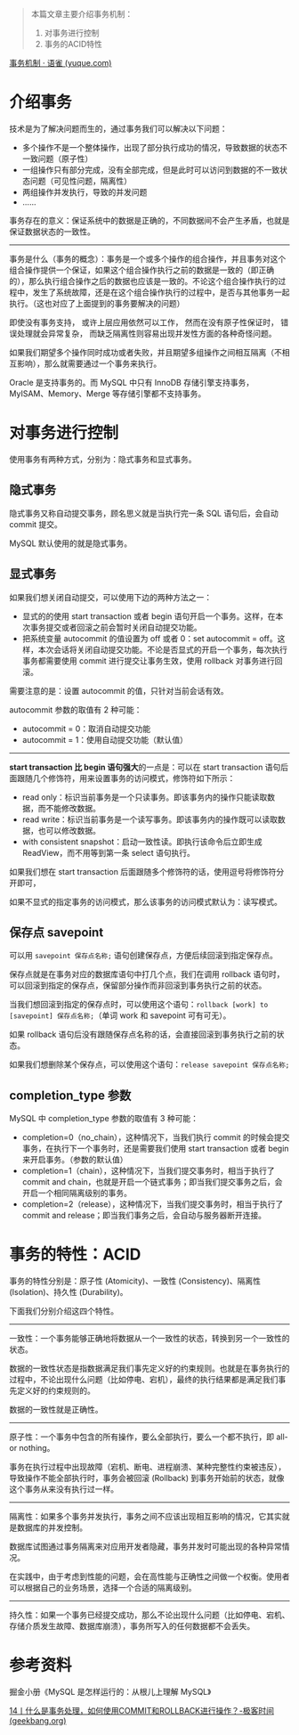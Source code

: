 > 本篇文章主要介绍事务机制：
>
> 1. 对事务进行控制
> 2. 事务的ACID特性

[事务机制 · 语雀 (yuque.com)](https://www.yuque.com/haofeiyu/sql/tsnvl0)

# 介绍事务

技术是为了解决问题而生的，通过事务我们可以解决以下问题：

- 多个操作不是一个整体操作，出现了部分执行成功的情况，导致数据的状态不一致问题（原子性）
- 一组操作只有部分完成，没有全部完成，但是此时可以访问到数据的不一致状态问题（可见性问题，隔离性）
- 两组操作并发执行，导致的并发问题
- ......

事务存在的意义：保证系统中的数据是正确的，不同数据间不会产生矛盾，也就是保证数据状态的一致性。

------

事务是什么（事务的概念）：事务是一个或多个操作的组合操作，并且事务对这个组合操作提供一个保证，如果这个组合操作执行之前的数据是一致的（即正确的），那么执行组合操作之后的数据也应该是一致的。不论这个组合操作执行的过程中，发生了系统故障，还是在这个组合操作执行的过程中，是否与其他事务一起执行。（这也对应了上面提到的事务要解决的问题）

即使没有事务支持， 或许上层应用依然可以工作， 然而在没有原子性保证时， 错误处理就会异常复杂， 而缺乏隔离性则容易出现并发性方面的各种奇怪问题。 

如果我们期望多个操作同时成功或者失败，并且期望多组操作之间相互隔离（不相互影响），那么就需要通过一个事务来执行。

Oracle 是支持事务的。而 MySQL 中只有 InnoDB 存储引擎支持事务，MyISAM、Memory、Merge 等存储引擎都不支持事务。

# 对事务进行控制

使用事务有两种方式，分别为：隐式事务和显式事务。

## 隐式事务

隐式事务又称自动提交事务，顾名思义就是当执行完一条 SQL 语句后，会自动 commit 提交。

MySQL 默认使用的就是隐式事务。

## 显式事务

如果我们想关闭自动提交，可以使用下边的两种方法之一：

- 显式的的使用 start transaction 或者 begin 语句开启一个事务。这样，在本次事务提交或者回滚之前会暂时关闭自动提交功能。
- 把系统变量 autocommit 的值设置为 off 或者 0：set autocommit = off。这样，本次会话将关闭自动提交功能。不论是否显式的开启一个事务，每次执行事务都需要使用 commit 进行提交让事务生效，使用 rollback 对事务进行回滚。

需要注意的是：设置 autocommit 的值，只针对当前会话有效。

autocommit 参数的取值有 2 种可能：

- autocommit = 0：取消自动提交功能
- autocommit = 1：使用自动提交功能（默认值）

------

**start transaction 比 begin 语句强大**的一点是：可以在 start transaction 语句后面跟随几个修饰符，用来设置事务的访问模式，修饰符如下所示：

- read only：标识当前事务是一个只读事务。即该事务内的操作只能读取数据，而不能修改数据。
- read write：标识当前事务是一个读写事务。即该事务内的操作既可以读取数据，也可以修改数据。
- with consistent snapshot：启动一致性读。即执行该命令后立即生成 ReadView，而不用等到第一条 select 语句执行。

如果我们想在 start transaction 后面跟随多个修饰符的话，使用逗号将修饰符分开即可，

如果不显式的指定事务的访问模式，那么该事务的访问模式默认为：读写模式。

## 保存点 savepoint

可以用 `savepoint 保存点名称;` 语句创建保存点，方便后续回滚到指定保存点。

保存点就是在事务对应的数据库语句中打几个点，我们在调用 rollback 语句时，可以回滚到指定的保存点，保留部分操作而非回滚到事务执行之前的状态。

当我们想回滚到指定的保存点时，可以使用这个语句：`rollback [work] to [savepoint] 保存点名称;`（单词 work 和 savepoint 可有可无）。

如果 rollback 语句后没有跟随保存点名称的话，会直接回滚到事务执行之前的状态。

如果我们想删除某个保存点，可以使用这个语句：`release savepoint 保存点名称;`

## completion_type 参数

MySQL 中 completion_type 参数的取值有 3 种可能：

- completion=0（no_chain），这种情况下，当我们执行 commit 的时候会提交事务，在执行下一个事务时，还是需要我们使用 start transaction 或者 begin 来开启事务。（参数的默认值）
- completion=1（chain），这种情况下，当我们提交事务时，相当于执行了 commit and chain，也就是开启一个链式事务；即当我们提交事务之后，会开启一个相同隔离级别的事务。
- completion=2（release），这种情况下，当我们提交事务时，相当于执行了 commit and release；即当我们事务之后，会自动与服务器断开连接。

# 事务的特性：ACID

事务的特性分别是：原子性 (Atomicity)、一致性 (Consistency)、隔离性 (Isolation)、持久性 (Durability)。

下面我们分别介绍这四个特性。

------

一致性：一个事务能够正确地将数据从一个一致性的状态，转换到另一个一致性的状态。

数据的一致性状态是指数据满足我们事先定义好的约束规则。也就是在事务执行的过程中，不论出现什么问题（比如停电、宕机），最终的执行结果都是满足我们事先定义好的约束规则的。

数据的一致性就是正确性。

------

原子性：一个事务中包含的所有操作，要么全部执行，要么一个都不执行，即 all-or nothing。

事务在执行过程中出现故障（宕机、断电、进程崩溃、某种完整性约束被违反），导致操作不能全部执行时，事务会被回滚 (Rollback) 到事务开始前的状态，就像这个事务从来没有执行过一样。

------

隔离性：如果多个事务并发执行，事务之间不应该出现相互影响的情况，它其实就是数据库的并发控制。

数据库试图通过事务隔离来对应用开发者隐藏，事务并发时可能出现的各种异常情况。

在实践中，由于考虑到性能的问题，会在高性能与正确性之间做一个权衡。使用者可以根据自己的业务场景，选择一个合适的隔离级别。

------

持久性：如果一个事务已经提交成功，那么不论出现什么问题（比如停电、宕机、存储介质发生故障、数据库崩溃），事务所写入的任何数据都不会丢失。

# 参考资料

掘金小册《MySQL 是怎样运行的：从根儿上理解 MySQL》

[14丨什么是事务处理，如何使用COMMIT和ROLLBACK进行操作？-极客时间 (geekbang.org)](https://time.geekbang.org/column/article/107143)